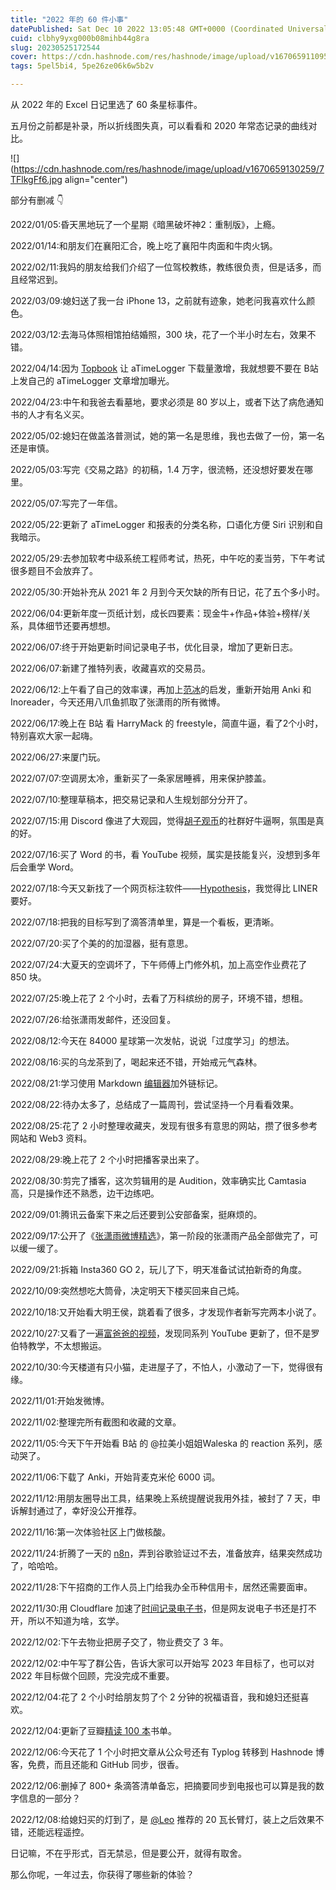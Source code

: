 ```yaml
---
title: "2022 年的 60 件小事"
datePublished: Sat Dec 10 2022 13:05:48 GMT+0000 (Coordinated Universal Time)
cuid: clbhy9yxg000b08mihb44g8ra
slug: 20230525172544
cover: https://cdn.hashnode.com/res/hashnode/image/upload/v1670659110955/uUJ6s9myL.jpg
tags: 5pel5bi4, 5pe26ze06k6w5b2v

---
```


​从 2022 年的 Excel 日记里选了 60 条星标事件。

五月份之前都是补录，所以折线图失真，可以看看和 2020 年常态记录的曲线对比。

![](https://cdn.hashnode.com/res/hashnode/image/upload/v1670659130259/7TFlkgFf6.jpg align="center")

部分有删减 👇

2022/01/05:昏天黑地玩了一个星期《暗黑破坏神2：重制版》，上瘾。

2022/01/14:和朋友们在襄阳汇合，晚上吃了襄阳牛肉面和牛肉火锅。

2022/02/11:我妈的朋友给我们介绍了一位驾校教练，教练很负责，但是话多，而且经常迟到。

2022/03/09:媳妇送了我一台 iPhone 13，之前就有迹象，她老问我喜欢什么颜色。

2022/03/12:去海马体照相馆拍结婚照，300 块，花了一个半小时左右，效果不错。

2022/04/14:因为 [Topbook](https://www.bilibili.com/video/BV1h34y1v7he/) 让 aTimeLogger 下载量激增，我就想要不要在 B站 上发自己的 aTimeLogger 文章增加曝光。

2022/04/23:中午和我爸去看墓地，要求必须是 80 岁以上，或者下达了病危通知书的人才有名义买。

2022/05/02:媳妇在做盖洛普测试，她的第一名是思维，我也去做了一份，第一名还是审慎。

2022/05/03:写完《交易之路》的初稿，1.4 万字，很流畅，还没想好要发在哪里。

2022/05/07:写完了一年信。

2022/05/22:更新了 aTimeLogger 和报表的分类名称，口语化方便 Siri 识别和自我暗示。

2022/05/29:去参加软考中级系统工程师考试，热死，中午吃的麦当劳，下午考试很多题目不会放弃了。

2022/05/30:开始补充从 2021 年 2 月到今天欠缺的所有日记，花了五个多小时。

2022/06/04:更新年度一页纸计划，成长四要素：现金牛+作品+体验+榜样/关系，具体细节还要再想想。

2022/06/07:终于开始更新时间记录电子书，优化目录，增加了更新日志。

2022/06/07:新建了推特列表，收藏喜欢的交易员。

2022/06/12:上午看了自己的效率课，再加上[范冰](https://www.xiaoyuzhoufm.com/podcast/61df010313704eb05c10dece)的启发，重新开始用 Anki 和 Inoreader，今天还用八爪鱼抓取了张潇雨的所有微博。

2022/06/17:晚上在 B站 看 HarryMack 的 freestyle，简直牛逼，看了2个小时，特别喜欢大家一起嗨。

2022/06/27:来厦门玩。

2022/07/07:空调房太冷，重新买了一条家居睡裤，用来保护膝盖。

2022/07/10:整理草稿本，把交易记录和人生规划部分分开了。

2022/07/15:用 Discord 像进了大观园，觉得[胡子观币](https://huziguanbi.com/)的社群好牛逼啊，氛围是真的好。

2022/07/16:买了 Word 的书，看 YouTube 视频，属实是技能复兴，没想到多年后会重学 Word。

2022/07/18:今天又新找了一个网页标注软件——[Hypothesis](https://web.hypothes.is/)，我觉得比 LINER 要好。

2022/07/18:把我的目标写到了滴答清单里，算是一个看板，更清晰。

2022/07/20:买了个美的的加湿器，挺有意思。

2022/07/24:大夏天的空调坏了，下午师傅上门修外机，加上高空作业费花了 850 块。

2022/07/25:晚上花了 2 个小时，去看了万科缤纷的房子，环境不错，想租。

2022/07/26:给张潇雨发邮件，还没回复。

2022/08/12:今天在 84000 星球第一次发帖，说说「过度学习」的想法。

2022/08/16:买的乌龙茶到了，喝起来还不错，开始戒元气森林。

2022/08/21:学习使用 Markdown [编辑器](https://markdown.com.cn/editor/)加外链标记。

2022/08/22:待办太多了，总结成了一篇周刊，尝试坚持一个月看看效果。

2022/08/25:花了 2 小时整理收藏夹，发现有很多有意思的网站，攒了很多参考网站和 Web3 资料。

2022/08/29:晚上花了 2 个小时把播客录出来了。

2022/08/30:剪完了播客，这次剪辑用的是 Audition，效率确实比 Camtasia 高，只是操作还不熟悉，边干边练吧。

2022/09/01:腾讯云备案下来之后还要到公安部备案，挺麻烦的。

2022/09/17:公开了《[张潇雨微博精选](https://rili.zxy.wiki/)》，第一阶段的张潇雨产品全部做完了，可以缓一缓了。

2022/09/21:拆箱 Insta360 GO 2，玩儿了下，明天准备试试拍新奇的角度。

2022/10/09:突然想吃大筒骨，决定明天下楼买回来自己炖。

2022/10/18:又开始看大明王侯，跳着看了很多，才发现作者新写完两本小说了。

2022/10/27:又看了一遍[富爸爸的视频](https://www.bilibili.com/video/BV1mK4y1b761/)，发现同系列 YouTube 更新了，但不是罗伯特教学，不太想搬运。

2022/10/30:今天楼道有只小猫，走进屋子了，不怕人，小激动了一下，觉得很有缘。

2022/11/01:开始发微博。

2022/11/02:整理完所有截图和收藏的文章。

2022/11/05:今天下午开始看 B站 的 @拉美小姐姐Waleska 的 reaction 系列，感动哭了。

2022/11/06:下载了 Anki，开始背麦克米伦 6000 词。

2022/11/12:用朋友圈导出工具，结果晚上系统提醒说我用外挂，被封了 7 天，申诉解封通过了，幸好没公开推荐。

2022/11/16:第一次体验社区上门做核酸。

2022/11/24:折腾了一天的 [n8n](https://n8n.io/)，弄到谷歌验证过不去，准备放弃，结果突然成功了，哈哈哈。

2022/11/28:下午招商的工作人员上门给我办全币种信用卡，居然还需要面审。

2022/11/30:用 Cloudflare 加速了[时间记录电子书](https://shijian.tujunjie.com/)，但是网友说电子书还是打不开，所以不知道为啥，玄学。

2022/12/02:下午去物业把房子交了，物业费交了 3 年。

2022/12/02:中午写了群公告，告诉大家可以开始写 2023 年目标了，也可以对 2022 年目标做个回顾，完没完成不重要。

2022/12/04:花了 2 个小时给朋友剪了个 2 分钟的祝福语音，我和媳妇还挺喜欢。

2022/12/04:更新了豆瓣[精读 100 本](https://www.douban.com/doulist/142071384/)书单。

2022/12/06:今天花了 1 个小时把文章从公众号还有 Typlog 转移到 Hashnode 博客，免费，而且还能和 GitHub 同步，很香。

2022/12/06:删掉了 800+ 条滴答清单备忘，把摘要同步到电报也可以算是我的数字信息的一部分？

2022/12/08:给媳妇买的灯到了，是 [@Leo](https://www.zhihu.com/people/LearnHacks) 推荐的 20 瓦长臂灯，装上之后效果不错，还能远程遥控。

日记嘛，不在乎形式，百无禁忌，但是要公开，就得有取舍。

那么你呢，一年过去，你获得了哪些新的体验？